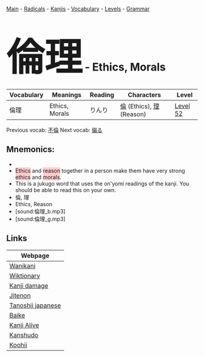 <style> bigfont {font-size: 100px}</style>
[Main](../README.md) -
[Radicals](../radicals.md) -
[Kanjis](../kanjis.md) -
[Vocabulary](../vocabulary.md) -
[Levels](../levels.md) -
[Grammar](../grammar.md)
# <bigfont> 倫理</bigfont> - Ethics, Morals 

| Vocabulary | Meanings | Reading | Characters | Level |
| --- | --- | --- | --- | --- |
| 倫理 | Ethics, Morals | りんり |  [倫](../kanjis/倫.md) (Ethics), [理](../kanjis/理.md) (Reason) | [Level 52](../levels/wk_level52.md) |

Previous vocab: [不倫](不倫.md) Next vocab: [偏る](偏る.md) 

## Mnemonics:

* 
* <span style="background-color:#ffcccb"> Ethics</span> and <span style="background-color:#ffcccb"> reason</span> together in a person make them have very strong <span style="background-color:#ffcccb"> ethics</span> and <span style="background-color:#ffcccb"> morals</span>.
* This is a jukugo word that uses the on'yomi readings of the kanji. You should be able to read this on your own.
* 倫, 理
* Ethics, Reason
* [sound:倫理_b.mp3]
* [sound:倫理_g.mp3]


## Links 

| Webpage |
| --- |
| [Wanikani          ](https://www.wanikani.com/kanji/倫理) |
| [Wiktionary        ](https://en.wiktionary.org/wiki/倫理) |
| [Kanji damage      ](http://www.kanjidamage.com/kanji/search?utf8=✓&q=倫理) |
| [Jitenon           ](https://jitenon.com/kanji/倫理) |
| [Tanoshii japanese ](https://www.tanoshiijapanese.com/dictionary/kanji.cfm?k=倫理) |
| [Baike             ](https://baike.baidu.com/item/倫理) |
| [Kanji Alive       ](https://app.kanjialive.com/倫理) |
| [Kanshudo          ](https://www.kanshudo.com/searchmn?q=倫理) |
| [Koohii            ](https://kanji.koohii.com/study/kanji/倫理) |
